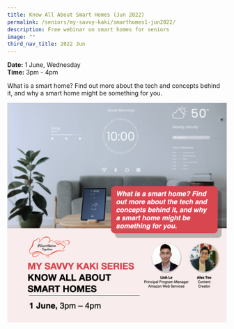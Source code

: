 ```yaml
---
title: Know All About Smart Homes (Jun 2022)
permalink: /seniors/my-savvy-kaki/smarthomes1-jun2022/
description: Free webinar on smart homes for seniors
image: ""
third_nav_title: 2022 Jun
---
```

**Date:** 1 June, Wednesday
<br> **Time:** 3pm - 4pm

What is a smart home? Find out more about the tech and concepts behind it, and why a smart home might be something for you. 

![Free webinar on smart homes for seniors in June](/images/updated-jun%20-%20smart%20homes1.jpeg)